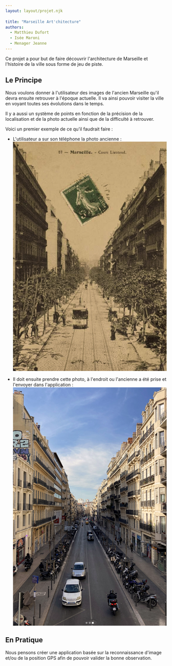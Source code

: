 ```yaml
---
layout: layout/projet.njk

title: "Marseille Art'chitecture"
authors:
  - Matthieu Dufort
  - Isée Maroni
  - Menager Jeanne
---
```


Ce projet a pour but de faire découvrir l'architecture de Marseille et l'histoire de la ville sous forme de jeu de piste.

## Le Principe

Nous voulons donner à l'utilisateur des images de l'ancien Marseille qu'il devra ensuite retrouver à l'époque actuelle. Il va ainsi pouvoir visiter la ville en voyant toutes ses évolutions dans le temps.

Il y a aussi un système de points en fonction de la précision de la localisation et de la photo actuelle ainsi que de la difficulté à retrouver.

Voici un premier exemple de ce qu'il faudrait faire :

- L'utilisateur a sur son téléphone la photo ancienne :
![Photo ancienne](https://raw.githubusercontent.com/do-it-ecm/promo-2024-2025/main/_projets/Marseille_Artchitecture/PictureOld.png)

- Il doit ensuite prendre cette photo, à l'endroit ou l'ancienne a été prise et l'envoyer dans l'application :
![Photo Récente](https://raw.githubusercontent.com/do-it-ecm/promo-2024-2025/main/_projets/Marseille_Artchitecture/PictureNew.png)

## En Pratique

Nous pensons créer une application basée sur la reconnaissance d'image et/ou de la position GPS afin de pouvoir valider la bonne observation.